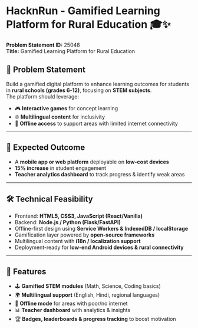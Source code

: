 # HacknRun - Gamified Learning Platform for Rural Education 🎓✨

**Problem Statement ID:** 25048  
**Title:** Gamified Learning Platform for Rural Education  

## 📌 Problem Statement
Build a gamified digital platform to enhance learning outcomes for students in **rural schools (grades 6-12)**, focusing on **STEM subjects**.  
The platform should leverage:
- 🎮 **Interactive games** for concept learning  
- 🌐 **Multilingual content** for inclusivity  
- 📱 **Offline access** to support areas with limited internet connectivity  

---

## 🎯 Expected Outcome
- A **mobile app or web platform** deployable on **low-cost devices**  
- **15% increase** in student engagement  
- **Teacher analytics dashboard** to track progress & identify weak areas  

---

## 🛠️ Technical Feasibility
- Frontend: **HTML5, CSS3, JavaScript (React/Vanilla)**  
- Backend: **Node.js / Python (Flask/FastAPI)**  
- Offline-first design using **Service Workers & IndexedDB / localStorage**  
- Gamification layer powered by **open-source frameworks**  
- Multilingual content with **i18n / localization support**  
- Deployment-ready for **low-end Android devices & rural connectivity**  

---

## 🚀 Features
- 🕹️ **Gamified STEM modules** (Math, Science, Coding basics)  
- 🌍 **Multilingual support** (English, Hindi, regional languages)  
- 📶 **Offline mode** for areas with poor/no internet  
- 📊 **Teacher dashboard** with analytics & insights  
- 🏆 **Badges, leaderboards & progress tracking** to boost motivation  



